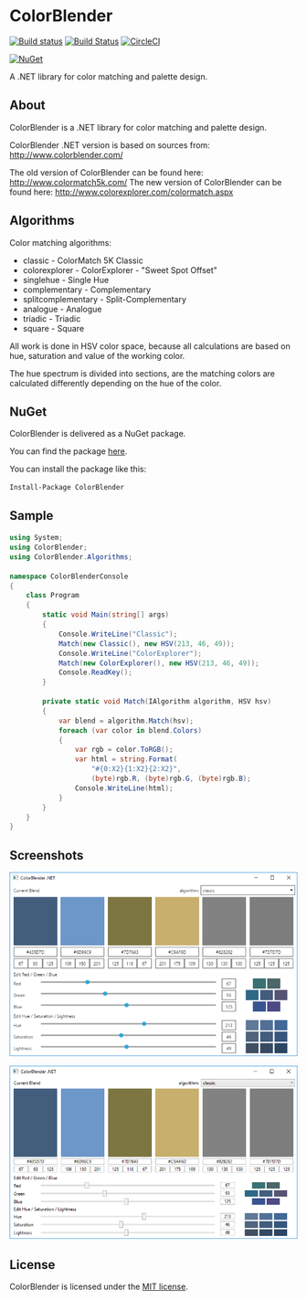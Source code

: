 # ColorBlender

[![Build status](https://ci.appveyor.com/api/projects/status/79btr6li6w4blngf/branch/master?svg=true)](https://ci.appveyor.com/project/wieslawsoltes/colorblender/branch/master)
[![Build Status](https://travis-ci.org/wieslawsoltes/ColorBlender.svg?branch=master)](https://travis-ci.org/wieslawsoltes/ColorBlender)
[![CircleCI](https://circleci.com/gh/wieslawsoltes/ColorBlender/tree/master.svg?style=svg)](https://circleci.com/gh/wieslawsoltes/ColorBlender/tree/master)

[![NuGet](https://img.shields.io/nuget/v/ColorBlender.svg)](https://www.nuget.org/packages/ColorBlender)

A .NET library for color matching and palette design.

## About

ColorBlender is a .NET library for color matching and palette design.

ColorBlender .NET version is based on sources from: http://www.colorblender.com/

The old version of ColorBlender can be found here: http://www.colormatch5k.com/
The new version of ColorBlender can be found here: http://www.colorexplorer.com/colormatch.aspx

## Algorithms

Color matching algorithms:
* classic - ColorMatch 5K Classic
* colorexplorer - ColorExplorer - "Sweet Spot Offset"
* singlehue - Single Hue
* complementary - Complementary
* splitcomplementary - Split-Complementary
* analogue - Analogue
* triadic - Triadic
* square - Square

All work is done in HSV color space, because all
calculations are based on hue, saturation and value of the working color.

The hue spectrum is divided into sections, are the matching colors are
calculated differently depending on the hue of the color.

## NuGet

ColorBlender is delivered as a NuGet package.

You can find the package [here](https://www.nuget.org/packages/ColorBlender/).

You can install the package like this:

`Install-Package ColorBlender`

## Sample

```C#
using System;
using ColorBlender;
using ColorBlender.Algorithms;

namespace ColorBlenderConsole
{
    class Program
    {
        static void Main(string[] args)
        {
            Console.WriteLine("Classic");
            Match(new Classic(), new HSV(213, 46, 49));
            Console.WriteLine("ColorExplorer");
            Match(new ColorExplorer(), new HSV(213, 46, 49));
            Console.ReadKey();
        }

        private static void Match(IAlgorithm algorithm, HSV hsv)
        {
            var blend = algorithm.Match(hsv);
            foreach (var color in blend.Colors)
            {
                var rgb = color.ToRGB();
                var html = string.Format(
                    "#{0:X2}{1:X2}{2:X2}",
                    (byte)rgb.R, (byte)rgb.G, (byte)rgb.B);
                Console.WriteLine(html);
            }
        }
    }
}
```

## Screenshots

![](images/avalonia.png)

![](images/wpf.png)

## License

ColorBlender is licensed under the [MIT license](LICENSE.TXT).
